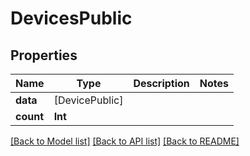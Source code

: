 # DevicesPublic

## Properties
Name | Type | Description | Notes
------------ | ------------- | ------------- | -------------
**data** | [DevicePublic] |  | 
**count** | **Int** |  | 

[[Back to Model list]](../README.md#documentation-for-models) [[Back to API list]](../README.md#documentation-for-api-endpoints) [[Back to README]](../README.md)


